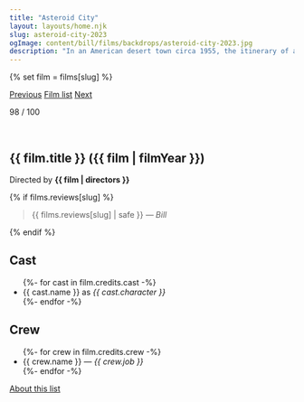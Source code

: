 ```yaml
---
title: "Asteroid City"
layout: layouts/home.njk
slug: asteroid-city-2023
ogImage: content/bill/films/backdrops/asteroid-city-2023.jpg
description: "In an American desert town circa 1955, the itinerary of a Junior Stargazer/Space Cadet convention is spectacularly disrupted by world-changing events."
---
```


{% set film = films[slug] %}

<nav class="films">
  <a class="prev" href="../blue-jean-2023">Previous</a>
  <a href="../">Film list</a>
  <a class="next" href="../killers-of-the-flower-moon-2023">Next</a>
</nav>

<p>98 / 100</p>

<article class="film">
  <div class="backdrop-and-poster">
    <img class="poster" src="../films/posters/{{ slug }}.jpg" alt="">
    <img class="backdrop" src="../films/backdrops/{{ slug }}.jpg" alt="">
  </div>

  <h1>{{ film.title }} ({{ film | filmYear }})</h1>

  

  <p class="director">
    Directed by <strong>{{ film | directors }}</strong>
  </p>

  {% if films.reviews[slug] %}
    <blockquote> 
      {{ films.reviews[slug] | safe }} <em>— Bill</em>
    </blockquote> 
  {% endif %}

  <h2>
    Cast
  </h2>
  <ul>
    {%- for cast in film.credits.cast -%}
      <li>
        {{ cast.name }} as <em>{{ cast.character }}</em>
      </li>
    {%- endfor -%}
  </ul>

  <h2>
    Crew
  </h2>
  <ul>
    {%- for crew in film.credits.crew -%}
      <li>
        {{ crew.name }} &mdash; <em>{{ crew.job }}</em>
      </li>
    {%- endfor -%}
  </ul>
</article>
<footer>
  <a href="../about">About this list</a>
</footer>
